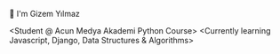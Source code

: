 👋 I'm Gizem Yılmaz

<Student @ Acun Medya Akademi Python Course>
<Currently studying Python Coding>
<Currently learning Javascript, Django, Data Structures & Algorithms>
